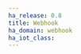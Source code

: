```yaml
---
ha_release: 0.8
title: Webhook
ha_domain: webhook
ha_iot_class:
---
```


<script>location.href = '/docs/automation/trigger/#webhook-trigger';</script>
